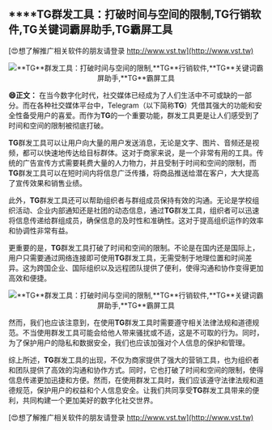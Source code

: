 ## ****TG**群发工具：打破时间与空间的限制,**TG**行销软件,**TG**关键词霸屏助手,**TG**霸屏工具**

[😍想了解推广相关软件的朋友请登录 http://www.vst.tw](http://www.vst.tw)

 <center><img src="https://vst.tw/MP4/tuiguang/png/3.png" alt="**TG**群发工具：打破时间与空间的限制,**TG**行销软件,**TG**关键词霸屏助手,**TG**霸屏工具"></center>

**😄正文：**
在当今数字化时代，社交媒体已经成为了人们生活中不可或缺的一部分。而在各种社交媒体平台中，Telegram（以下简称**TG**）凭借其强大的功能和安全性备受用户的喜爱。而作为**TG**的一个重要功能，群发工具更是让人们感受到了时间和空间的限制被彻底打破。

**TG**群发工具可以让用户向大量的用户发送消息，无论是文字、图片、音频还是视频，都可以快速地传达给目标群体。这对于商家来说，是一个非常有用的工具。传统的广告宣传方式需要耗费大量的人力物力，并且受制于时间和空间的限制，而**TG**群发工具可以在短时间内将信息广泛传播，将商品推送给潜在客户，大大提高了宣传效果和销售业绩。

此外，**TG**群发工具还可以帮助组织者与群组成员保持有效的沟通。无论是学校组织活动、企业内部通知还是社团的动态信息，通过**TG**群发工具，组织者可以迅速将信息传递给群组成员，确保信息的及时性和准确性。这对于提高组织运作的效率和协调性非常有益。

更重要的是，**TG**群发工具打破了时间和空间的限制。不论是在国内还是国际上，用户只需要通过网络连接即可使用**TG**群发工具，无需受制于地理位置和时间差异。这为跨国企业、国际组织以及远程团队提供了便利，使得沟通和协作变得更加高效和便捷。

 <center><img src="https://vst.tw/MP4/tuiguang/png/2.png" alt="**TG**群发工具：打破时间与空间的限制,**TG**行销软件,**TG**关键词霸屏助手,**TG**霸屏工具"></center>

然而，我们也应该注意到，在使用**TG**群发工具时需要遵守相关法律法规和道德规范。不当使用群发工具可能会给他人带来骚扰或不适，这是不可取的行为。同时，为了保护用户的隐私和数据安全，我们也应该加强对个人信息的保护和管理。

综上所述，**TG**群发工具的出现，不仅为商家提供了强大的营销工具，也为组织者和团队提供了高效的沟通和协作方式。同时，它也打破了时间和空间的限制，使得信息传递更加迅捷和方便。然而，在使用群发工具时，我们应该遵守法律法规和道德规范，保护用户的权益和个人信息安全。让我们共同享受**TG**群发工具带来的便利，共同构建一个更加美好的数字化社交世界。

[😍想了解推广相关软件的朋友请登录 http://www.vst.tw](http://www.vst.tw)



